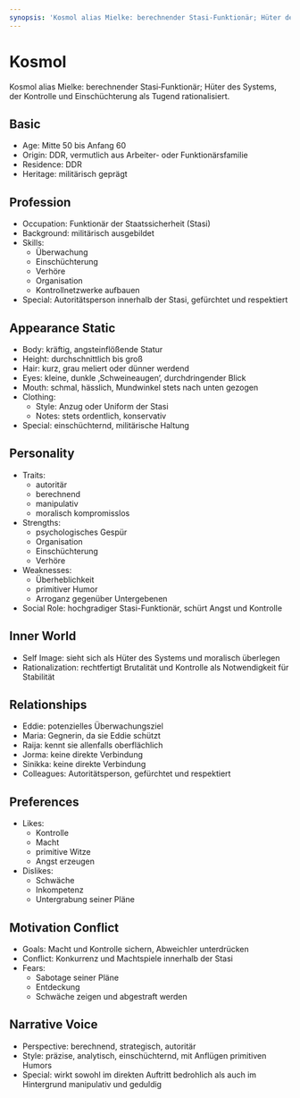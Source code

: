 ```yaml
---
synopsis: 'Kosmol alias Mielke: berechnender Stasi‑Funktionär; Hüter des Systems, der Kontrolle und Einschüchterung als Tugend rationalisiert.'
---
```


# Kosmol

Kosmol alias Mielke: berechnender Stasi‑Funktionär; Hüter des Systems, der Kontrolle und Einschüchterung als Tugend rationalisiert.

## Basic
- Age: Mitte 50 bis Anfang 60
- Origin: DDR, vermutlich aus Arbeiter- oder Funktionärsfamilie
- Residence: DDR
- Heritage: militärisch geprägt

## Profession
- Occupation: Funktionär der Staatssicherheit (Stasi)
- Background: militärisch ausgebildet
- Skills:
  - Überwachung
  - Einschüchterung
  - Verhöre
  - Organisation
  - Kontrollnetzwerke aufbauen
- Special: Autoritätsperson innerhalb der Stasi, gefürchtet und respektiert

## Appearance Static
- Body: kräftig, angsteinflößende Statur
- Height: durchschnittlich bis groß
- Hair: kurz, grau meliert oder dünner werdend
- Eyes: kleine, dunkle ‚Schweineaugen‘, durchdringender Blick
- Mouth: schmal, hässlich, Mundwinkel stets nach unten gezogen
- Clothing:
  - Style: Anzug oder Uniform der Stasi
  - Notes: stets ordentlich, konservativ
- Special: einschüchternd, militärische Haltung

## Personality
- Traits:
  - autoritär
  - berechnend
  - manipulativ
  - moralisch kompromisslos
- Strengths:
  - psychologisches Gespür
  - Organisation
  - Einschüchterung
  - Verhöre
- Weaknesses:
  - Überheblichkeit
  - primitiver Humor
  - Arroganz gegenüber Untergebenen
- Social Role: hochgradiger Stasi-Funktionär, schürt Angst und Kontrolle

## Inner World
- Self Image: sieht sich als Hüter des Systems und moralisch überlegen
- Rationalization: rechtfertigt Brutalität und Kontrolle als Notwendigkeit für Stabilität

## Relationships
- Eddie: potenzielles Überwachungsziel
- Maria: Gegnerin, da sie Eddie schützt
- Raija: kennt sie allenfalls oberflächlich
- Jorma: keine direkte Verbindung
- Sinikka: keine direkte Verbindung
- Colleagues: Autoritätsperson, gefürchtet und respektiert

## Preferences
- Likes:
  - Kontrolle
  - Macht
  - primitive Witze
  - Angst erzeugen
- Dislikes:
  - Schwäche
  - Inkompetenz
  - Untergrabung seiner Pläne

## Motivation Conflict
- Goals: Macht und Kontrolle sichern, Abweichler unterdrücken
- Conflict: Konkurrenz und Machtspiele innerhalb der Stasi
- Fears:
  - Sabotage seiner Pläne
  - Entdeckung
  - Schwäche zeigen und abgestraft werden

## Narrative Voice
- Perspective: berechnend, strategisch, autoritär
- Style: präzise, analytisch, einschüchternd, mit Anflügen primitiven Humors
- Special: wirkt sowohl im direkten Auftritt bedrohlich als auch im Hintergrund manipulativ und geduldig
